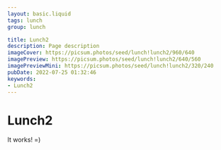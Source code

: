 ```yaml
---
layout: basic.liquid
tags: lunch
group: lunch

title: Lunch2
description: Page description
imageCover: https://picsum.photos/seed/lunch!lunch2/960/640
imagePreview: https://picsum.photos/seed/lunch!lunch2/640/560
imagePreviewMini: https://picsum.photos/seed/lunch!lunch2/320/240
pubDate: 2022-07-25 01:32:46
keywords:
- Lunch2
---
```


# Lunch2

It works! =)
